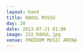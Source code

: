 ```yaml
---
layout: band
title: RAOUL RUSSU
day: 20
date: 2013-07-21 01:00
image: 232_RAOUL.jpg
venue: FREEDOM MUSIC ARENA
---
```



